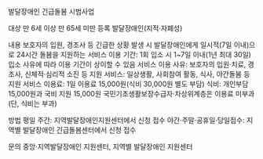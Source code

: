 발달장애인 긴급돌봄 시범사업

대상
만 6세 이상 만 65세 미만 등록 발달장애인(지적·자폐성)

내용
보호자의 입원, 경조사 등 긴급한 상황 발생 시 발달장애인에게 일시적(7일 이내)으로 24시간 돌봄을 지원하는 서비스
이용 기간: 1회 입소 시 1~7일 이내(1년 최대 30일)
입소 사유에 따라 이용 기간이 상이할 수 있음
서비스 이용 사유: 보호자의 입원·치료, 경조사, 신체적·심리적 소진 등
지원 서비스: 일상생활, 사회참여 활동, 식사, 야간돌봄 등 지원
서비스 이용료: 1일 이용료 15,000원(식비 30,000원 별도 부담)
식비: 개인부담 15,000원과 국비 지원 15,000원
국민기초생활보장수급자·차상위계층은 이용료 미부과(단, 식비는 부과)

방법
평일 주간: 지역발달장애인지원센터에서 신청 접수
야간·주말·공휴일·당일접수: 지역별 발달장애인 긴급돌봄센터에서 신청 접수

문의
중앙·지역발달장애인 지원센터,
지역별 발달장애인 지원센터
